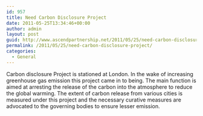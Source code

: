 ```yaml
---
id: 957
title: Need Carbon Disclosure Project
date: 2011-05-25T13:34:46+00:00
author: admin
layout: post
guid: http://www.ascendpartnership.net/2011/05/25/need-carbon-disclosure-project/
permalink: /2011/05/25/need-carbon-disclosure-project/
categories:
  - General
---
```

Carbon disclosure Project is stationed at London. In the wake of increasing greenhouse gas emission this project came in to being. The main function is aimed at arresting the release of the carbon into the atmosphere to reduce the global warming. The extent of carbon release from various cities is measured under this project and the necessary curative measures are advocated to the governing bodies to ensure lesser emission.